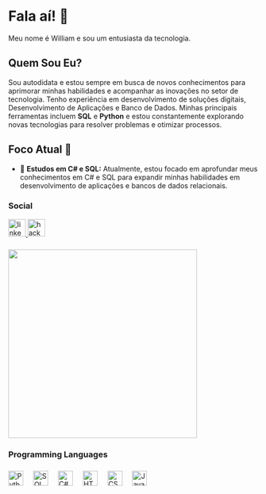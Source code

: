 <h1 align="left">Fala aí! 🍃</h1>

Meu nome é William e sou um entusiasta da tecnologia.

<h2>Quem Sou Eu?</h2>

<p>
Sou autodidata e estou sempre em busca de novos conhecimentos para aprimorar minhas habilidades e acompanhar as inovações no setor de tecnologia. Tenho experiência em desenvolvimento de soluções digitais, Desenvolvimento de Aplicações e Banco de Dados. Minhas principais ferramentas incluem <b>SQL</b> e <b>Python</b> e estou constantemente explorando novas tecnologias para resolver problemas e otimizar processos.
</p>

<h2>Foco Atual 🧠</h2>

- 🚀 <strong>Estudos em C# e SQL:</strong> Atualmente, estou focado em aprofundar meus conhecimentos em C# e SQL para expandir minhas habilidades em desenvolvimento de aplicações e bancos de dados relacionais.

<h3 align="left">Social</h3>
<div align="left">
  <a href="https://www.linkedin.com/in/willfernandes/" target="_blank">
    <img src="https://img.shields.io/static/v1?message=LinkedIn&logo=linkedin&label=&color=0077B5&logoColor=white&labelColor=&style=for-the-badge" height="35" alt="linkedin logo"  />
  </a>
  <a href="https://www.hackerrank.com/profile/wiilfern1910" target="_blank">
    <img src="https://img.shields.io/static/v1?message=HackerRank&logo=hackerrank&label=&color=2EC866&logoColor=white&labelColor=&style=for-the-badge" height="35" alt="hackerrank logo"  />
  </a>
</div>

###

<div align="left">
  <img height="380" src="https://i.imgur.com/WcyAb1F.gif"  />
</div>

###

<h3 align="left">Programming Languages</h3>

###

<div align="left">
  <img src="https://img.shields.io/badge/Python-3776AB?logo=python&logoColor=white&style=for-the-badge" height="30" alt="Python logo"  />
  <img width="12" />
  <img src="https://img.shields.io/badge/mysql-4479A1.svg?style=for-the-badge&logo=mysql&logoColor=white" height="30" alt="SQL logo"  />
  <img width="12" />
  <img src="https://img.shields.io/badge/C%23-239120.svg?style=for-the-badge&logo=c-sharp&logoColor=white" height="30" alt="C# logo"  />
  <img width="12" />
  <img src="https://img.shields.io/badge/HTML5-E34F26?logo=html5&logoColor=white&style=for-the-badge" height="30" alt="HTML logo"  />
  <img width="12" />
  <img src="https://img.shields.io/badge/CSS3-1572B6?logo=css3&logoColor=white&style=for-the-badge" height="30" alt="CSS logo"  />
  <img width="12" />
  <img src="https://img.shields.io/badge/JavaScript-F7DF1E?logo=javascript&logoColor=black&style=for-the-badge" height="30" alt="JavaScript logo"  />
</div>
